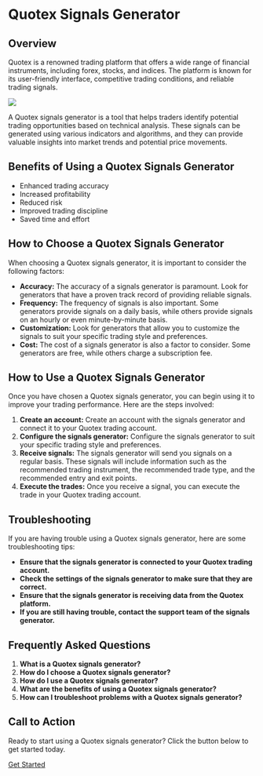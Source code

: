 # Quotex Signals Generator

## Overview

Quotex is a renowned trading platform that offers a wide range of
financial instruments, including forex, stocks, and indices. The
platform is known for its user-friendly interface, competitive trading
conditions, and reliable trading signals.

[![](https://static.quotex.io/files/4_en/300_250.jpg)](https://traff.sbs/brokerqxlid)

A Quotex signals generator is a tool that helps traders identify
potential trading opportunities based on technical analysis. These
signals can be generated using various indicators and algorithms, and
they can provide valuable insights into market trends and potential
price movements.

## Benefits of Using a Quotex Signals Generator

-   Enhanced trading accuracy
-   Increased profitability
-   Reduced risk
-   Improved trading discipline
-   Saved time and effort

## How to Choose a Quotex Signals Generator

When choosing a Quotex signals generator, it is important to consider
the following factors:

-   **Accuracy:** The accuracy of a signals generator is paramount. Look
    for generators that have a proven track record of providing reliable
    signals.
-   **Frequency:** The frequency of signals is also important. Some
    generators provide signals on a daily basis, while others provide
    signals on an hourly or even minute-by-minute basis.
-   **Customization:** Look for generators that allow you to customize
    the signals to suit your specific trading style and preferences.
-   **Cost:** The cost of a signals generator is also a factor to
    consider. Some generators are free, while others charge a
    subscription fee.

## How to Use a Quotex Signals Generator

Once you have chosen a Quotex signals generator, you can begin using it
to improve your trading performance. Here are the steps involved:

1.  **Create an account:** Create an account with the signals generator
    and connect it to your Quotex trading account.
2.  **Configure the signals generator:** Configure the signals generator
    to suit your specific trading style and preferences.
3.  **Receive signals:** The signals generator will send you signals on
    a regular basis. These signals will include information such as the
    recommended trading instrument, the recommended trade type, and the
    recommended entry and exit points.
4.  **Execute the trades:** Once you receive a signal, you can execute
    the trade in your Quotex trading account.

## Troubleshooting

If you are having trouble using a Quotex signals generator, here are
some troubleshooting tips:

-   **Ensure that the signals generator is connected to your Quotex
    trading account.**
-   **Check the settings of the signals generator to make sure that they
    are correct.**
-   **Ensure that the signals generator is receiving data from the
    Quotex platform.**
-   **If you are still having trouble, contact the support team of the
    signals generator.**

## Frequently Asked Questions

1.  **What is a Quotex signals generator?**
2.  **How do I choose a Quotex signals generator?**
3.  **How do I use a Quotex signals generator?**
4.  **What are the benefits of using a Quotex signals generator?**
5.  **How can I troubleshoot problems with a Quotex signals generator?**

## Call to Action

Ready to start using a Quotex signals generator? Click the button below
to get started today.

[Get Started](\%22https://traff.sbs/brokerqxlid\%22)

